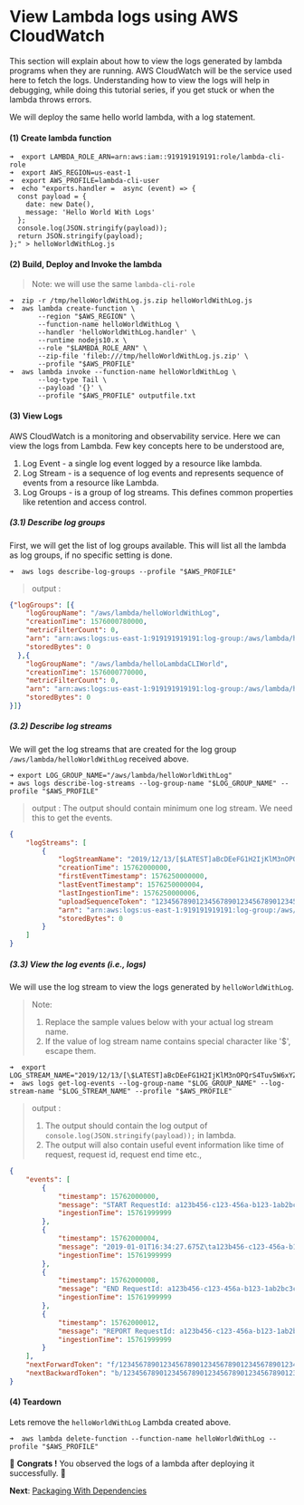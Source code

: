 # View Lambda logs using AWS CloudWatch

This section will explain about how to view the logs generated by lambda programs when they are running. AWS CloudWatch 
will be the service used here to fetch the logs. Understanding how to view the logs will help in debugging, while doing
this tutorial series, if you get stuck or when the lambda throws errors.

We will deploy the same hello world lambda, with a log statement.

#### (1) Create lambda function
```shell script
➜  export LAMBDA_ROLE_ARN=arn:aws:iam::919191919191:role/lambda-cli-role
➜  export AWS_REGION=us-east-1
➜  export AWS_PROFILE=lambda-cli-user
➜  echo "exports.handler =  async (event) => {
  const payload = {
    date: new Date(),
    message: 'Hello World With Logs'
  };
  console.log(JSON.stringify(payload));
  return JSON.stringify(payload);
};" > helloWorldWithLog.js
```

#### (2) Build, Deploy and Invoke the lambda
> Note: we will use the same `lambda-cli-role`

```shell script
➜  zip -r /tmp/helloWorldWithLog.js.zip helloWorldWithLog.js
➜  aws lambda create-function \
       --region "$AWS_REGION" \
       --function-name helloWorldWithLog \
       --handler 'helloWorldWithLog.handler' \
       --runtime nodejs10.x \
       --role "$LAMBDA_ROLE_ARN" \
       --zip-file 'fileb:///tmp/helloWorldWithLog.js.zip' \
       --profile "$AWS_PROFILE"
➜  aws lambda invoke --function-name helloWorldWithLog \
       --log-type Tail \
       --payload '{}' \
       --profile "$AWS_PROFILE" outputfile.txt
```
#### (3) View Logs
AWS CloudWatch is a monitoring and observability service. Here we can view the logs from Lambda. 
Few key concepts here to be understood are, 
1. Log Event -  a single log event logged by a resource like lambda. 
2. Log Stream - is a sequence of log events and represents sequence of events from a resource like Lambda.
3. Log Groups - is a group of log streams. This defines common properties like retention and access control.

##### (3.1) Describe log groups
First, we will get the list of log groups available. This will list all the lambda as log groups, if no specific 
setting is done.  

```shell script
➜  aws logs describe-log-groups --profile "$AWS_PROFILE"
```
> output :
```json
{"logGroups": [{
    "logGroupName": "/aws/lambda/helloWorldWithLog",
    "creationTime": 1576000780000,
    "metricFilterCount": 0,
    "arn": "arn:aws:logs:us-east-1:919191919191:log-group:/aws/lambda/helloWorldWithLog:*",
    "storedBytes": 0
  },{
    "logGroupName": "/aws/lambda/helloLambdaCLIWorld",
    "creationTime": 1576000770000,
    "metricFilterCount": 0,
    "arn": "arn:aws:logs:us-east-1:919191919191:log-group:/aws/lambda/helloLambdaCLIWorld:*",
    "storedBytes": 0
}]}
```
##### (3.2) Describe log streams
We will get the log streams that are created for the log group `/aws/lambda/helloWorldWithLog` received above.

```shell script
➜ export LOG_GROUP_NAME="/aws/lambda/helloWorldWithLog"
➜ aws logs describe-log-streams --log-group-name "$LOG_GROUP_NAME" --profile "$AWS_PROFILE"  
```
> output : The output should contain minimum one log stream. We need this to get the events.
```json
{
    "logStreams": [
        {
            "logStreamName": "2019/12/13/[$LATEST]aBcDEeFG1H2IjKlM3nOPQrS4Tuv5W6xYZaB",
            "creationTime": 15762000000,
            "firstEventTimestamp": 1576250000000,
            "lastEventTimestamp": 1576250000004,
            "lastIngestionTime": 1576250000006,
            "uploadSequenceToken": "1234567890123456789012345678901234567890",
            "arn": "arn:aws:logs:us-east-1:919191919191:log-group:/aws/lambda/helloWorldWithLog:log-stream:2019/12/13/[$LATEST]aBcDEeFG1H2IjKlM3nOPQrS4Tuv5W6xYZaB",
            "storedBytes": 0
        }
    ]
}
```
##### (3.3) View the log events (i.e., logs)
We will use the log stream to view the logs generated by `helloWorldWithLog`.
> Note: 
>1. Replace the sample values below with your actual log stream name.
>2. If the value of log stream name contains special character like '$', escape them.

```shell script
➜  export LOG_STREAM_NAME="2019/12/13/[\$LATEST]aBcDEeFG1H2IjKlM3nOPQrS4Tuv5W6xYZaB"
➜  aws logs get-log-events --log-group-name "$LOG_GROUP_NAME" --log-stream-name "$LOG_STREAM_NAME" --profile "$AWS_PROFILE"
```
> output : 
>1. The output should contain the log output of `console.log(JSON.stringify(payload));` in lambda.
>2. The output will also contain useful event information like time of request, request id, request end time etc.,

```json
{
    "events": [
        {
            "timestamp": 15762000000,
            "message": "START RequestId: a123b456-c123-456a-b123-1ab2bc3c4567 Version: $LATEST\n",
            "ingestionTime": 15761999999
        },
        {
            "timestamp": 15762000004,
            "message": "2019-01-01T16:34:27.675Z\ta123b456-c123-456a-b123-1ab2bc3c4567\tINFO\t{\"date\":\"2019-01-01T16:34:27.674Z\",\"message\":\"Hello Lambda CLI World\"}\n",
            "ingestionTime": 15761999999
        },
        {
            "timestamp": 15762000008,
            "message": "END RequestId: a123b456-c123-456a-b123-1ab2bc3c4567\n",
            "ingestionTime": 15761999999
        },
        {
            "timestamp": 15762000012,
            "message": "REPORT RequestId: a123b456-c123-456a-b123-1ab2bc3c4567\tDuration: 56.85 ms\tBilled Duration: 100 ms\tMemory Size: 128 MB\tMax Memory Used: 76 MB\tInit Duration: 164.81 ms\t\n",
            "ingestionTime": 15761999999
        }
    ],
    "nextForwardToken": "f/123456789012345678901234567890123456789012345678901234567",
    "nextBackwardToken": "b/12345678901234567890123456789012345678901234567890123456"
}
```

#### (4) Teardown
Lets remove the `helloWorldWithLog` Lambda created above.

```shell script
➜  aws lambda delete-function --function-name helloWorldWithLog --profile "$AWS_PROFILE"
```

🏁 **Congrats !** You observed the logs of a lambda after deploying it successfully. 🏁

**Next**: [Packaging With Dependencies](06-packaging-lambda-with-dependencies.md)
 
